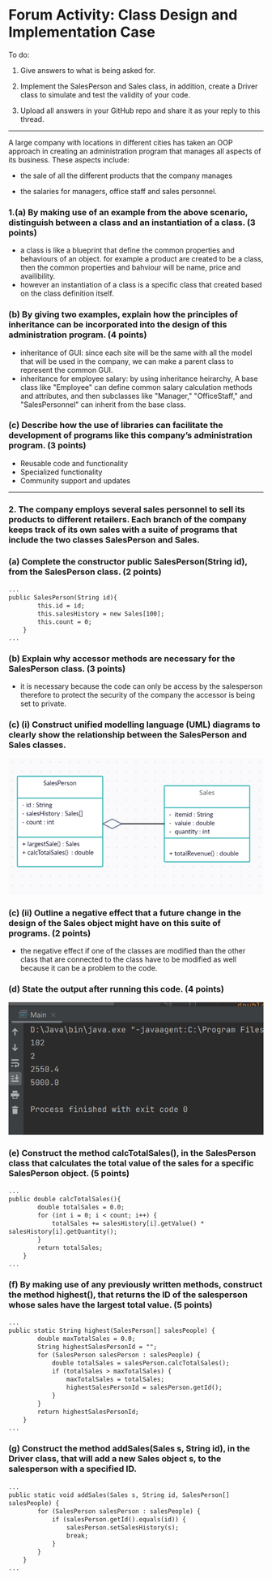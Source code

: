 # Forum Activity: Class Design and Implementation Case
To do:

1. Give answers to what is being asked for.

2. Implement the SalesPerson and Sales class, in addition, create a Driver class to simulate and test the validity of your code.

3. Upload all answers in your GitHub repo and share it as your reply to this thread.

---

A large company with locations in different cities has taken an OOP approach in creating an administration program that manages all aspects of its business. These aspects include:

- the sale of all the different products that the company manages

- the salaries for managers, office staff and sales personnel.

 

### 1.(a) By making use of an example from the above scenario, distinguish between a class and an instantiation of a class. (3 points)

- a class is like a blueprint that define the common properties and behaviours of an object. for example a product are created to be a class, then the common properties and bahviour will be name, price and availibility.
- however an instantiation of a class is a specific class that created based on the class definition itself.

### (b) By giving two examples, explain how the principles of inheritance can be incorporated into the design of this administration program. (4 points)

- inheritance of GUI: since each site will be the same with all the model that will be used in the company, we can make a parent class to represent the common GUI.
- inheritance for employee salary: by using inheritance heirarchy, A base class like "Employee" can define common salary calculation methods and attributes, and then subclasses like "Manager," "OfficeStaff," and "SalesPersonnel" can inherit from the base class.

### (c) Describe how the use of libraries can facilitate the development of programs like this company’s administration program. (3 points)
- Reusable code and functionality
- Specialized functionality
- Community support and updates

---

### 2\. The company employs several sales personnel to sell its products to different retailers. Each branch of the company keeps track of its own sales with a suite of programs that include the two classes SalesPerson and Sales.
 
### (a) Complete the constructor public SalesPerson(String id), from the SalesPerson class. (2 points)
```
...
public SalesPerson(String id){
        this.id = id;
        this.salesHistory = new Sales[100];
        this.count = 0;
    }
...
```
### (b) Explain why accessor methods are necessary for the SalesPerson class. (3 points)

- it is necessary because the code can only be access by the salesperson therefore to protect the security of the company the accessor is being set to private.

### (c) (i) Construct unified modelling language (UML) diagrams to clearly show the relationship between the SalesPerson and Sales classes.

![img](images/UMLdiagram.png)

### (c) (ii) Outline a negative effect that a future change in the design of the Sales object might have on this suite of programs. (2 points)

- the negative effect if one of the classes are modified than the other class that are connected to the class have to be modified as well because it can be a problem to the code.

### (d) State the output after running this code. (4 points)

![img](images/result.png)

### (e) Construct the method calcTotalSales(), in the SalesPerson class that calculates the total value of the sales for a specific SalesPerson object. (5 points)
```
...
public double calcTotalSales(){
        double totalSales = 0.0;
        for (int i = 0; i < count; i++) {
            totalSales += salesHistory[i].getValue() * salesHistory[i].getQuantity();
        }
        return totalSales;
    }
...
```
### (f) By making use of any previously written methods, construct the method highest(), that returns the ID of the salesperson whose sales have the largest total value. (5 points)
```
...
public static String highest(SalesPerson[] salesPeople) {
        double maxTotalSales = 0.0;
        String highestSalesPersonId = "";
        for (SalesPerson salesPerson : salesPeople) {
            double totalSales = salesPerson.calcTotalSales();
            if (totalSales > maxTotalSales) {
                maxTotalSales = totalSales;
                highestSalesPersonId = salesPerson.getId();
            }
        }
        return highestSalesPersonId;
    }
...
```
### (g) Construct the method addSales(Sales s, String id), in the Driver class, that will add a new Sales object s, to the salesperson with a specified ID.
```
...
public static void addSales(Sales s, String id, SalesPerson[] salesPeople) {
        for (SalesPerson salesPerson : salesPeople) {
            if (salesPerson.getId().equals(id)) {
                salesPerson.setSalesHistory(s);
                break;
            }
        }
    }
...
```
